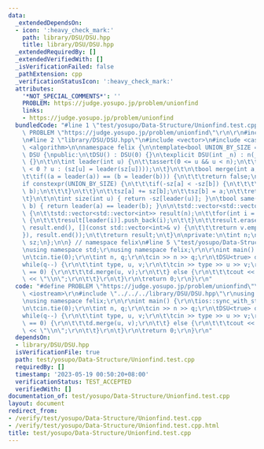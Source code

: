 ```yaml
---
data:
  _extendedDependsOn:
  - icon: ':heavy_check_mark:'
    path: library/DSU/DSU.hpp
    title: library/DSU/DSU.hpp
  _extendedRequiredBy: []
  _extendedVerifiedWith: []
  _isVerificationFailed: false
  _pathExtension: cpp
  _verificationStatusIcon: ':heavy_check_mark:'
  attributes:
    '*NOT_SPECIAL_COMMENTS*': ''
    PROBLEM: https://judge.yosupo.jp/problem/unionfind
    links:
    - https://judge.yosupo.jp/problem/unionfind
  bundledCode: "#line 1 \"test/yosupo/Data-Structure/Unionfind.test.cpp\"\n#define\
    \ PROBLEM \"https://judge.yosupo.jp/problem/unionfind\"\r\n\r\n#include <iostream>\r\
    \n#line 2 \"library/DSU/DSU.hpp\"\n#include <vector>\n#include <cassert>\n#include\
    \ <algorithm>\n\nnamespace felix {\n\ntemplate<bool UNION_BY_SIZE = false>\nstruct\
    \ DSU {\npublic:\n\tDSU() : DSU(0) {}\n\texplicit DSU(int _n) : n(_n), sz(n, -1)\
    \ {}\n\t\n\tint leader(int u) {\n\t\tassert(0 <= u && u < n);\n\t\treturn (sz[u]\
    \ < 0 ? u : (sz[u] = leader(sz[u])));\n\t}\n\t\n\tbool merge(int a, int b) {\n\
    \t\tif((a = leader(a)) == (b = leader(b))) {\n\t\t\treturn false;\n\t\t}\n\t\t\
    if constexpr(UNION_BY_SIZE) {\n\t\t\tif(-sz[a] < -sz[b]) {\n\t\t\t\tstd::swap(a,\
    \ b);\n\t\t\t}\n\t\t}\n\t\tsz[a] += sz[b];\n\t\tsz[b] = a;\n\t\treturn true;\n\
    \t}\n\t\n\tint size(int u) { return -sz[leader(u)]; }\n\tbool same(int a, int\
    \ b) { return leader(a) == leader(b); }\n\n\tstd::vector<std::vector<int>> groups()\
    \ {\n\t\tstd::vector<std::vector<int>> result(n);\n\t\tfor(int i = 0; i < n; i++)\
    \ {\n\t\t\tresult[leader(i)].push_back(i);\n\t\t}\n\t\tresult.erase(std::remove_if(result.begin(),\
    \ result.end(), [](const std::vector<int>& v) {\n\t\t\treturn v.empty();\n\t\t\
    }), result.end());\n\t\treturn result;\n\t}\n\nprivate:\n\tint n;\n\tstd::vector<int>\
    \ sz;\n};\n\n} // namespace felix\n#line 5 \"test/yosupo/Data-Structure/Unionfind.test.cpp\"\
    \nusing namespace std;\r\nusing namespace felix;\r\n\r\nint main() {\r\n\tios::sync_with_stdio(false);\r\
    \n\tcin.tie(0);\r\n\tint n, q;\r\n\tcin >> n >> q;\r\n\tDSU<true> d(n);\r\n\t\
    while(q--) {\r\n\t\tint type, u, v;\r\n\t\tcin >> type >> u >> v;\r\n\t\tif(type\
    \ == 0) {\r\n\t\t\td.merge(u, v);\r\n\t\t} else {\r\n\t\t\tcout << d.same(u, v)\
    \ << \"\\n\";\r\n\t\t}\r\n\t}\r\n\treturn 0;\r\n}\r\n"
  code: "#define PROBLEM \"https://judge.yosupo.jp/problem/unionfind\"\r\n\r\n#include\
    \ <iostream>\r\n#include \"../../../library/DSU/DSU.hpp\"\r\nusing namespace std;\r\
    \nusing namespace felix;\r\n\r\nint main() {\r\n\tios::sync_with_stdio(false);\r\
    \n\tcin.tie(0);\r\n\tint n, q;\r\n\tcin >> n >> q;\r\n\tDSU<true> d(n);\r\n\t\
    while(q--) {\r\n\t\tint type, u, v;\r\n\t\tcin >> type >> u >> v;\r\n\t\tif(type\
    \ == 0) {\r\n\t\t\td.merge(u, v);\r\n\t\t} else {\r\n\t\t\tcout << d.same(u, v)\
    \ << \"\\n\";\r\n\t\t}\r\n\t}\r\n\treturn 0;\r\n}\r\n"
  dependsOn:
  - library/DSU/DSU.hpp
  isVerificationFile: true
  path: test/yosupo/Data-Structure/Unionfind.test.cpp
  requiredBy: []
  timestamp: '2023-05-19 00:50:20+08:00'
  verificationStatus: TEST_ACCEPTED
  verifiedWith: []
documentation_of: test/yosupo/Data-Structure/Unionfind.test.cpp
layout: document
redirect_from:
- /verify/test/yosupo/Data-Structure/Unionfind.test.cpp
- /verify/test/yosupo/Data-Structure/Unionfind.test.cpp.html
title: test/yosupo/Data-Structure/Unionfind.test.cpp
---
```

